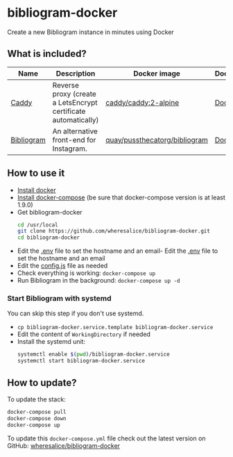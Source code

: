 # bibliogram-docker

Create a new Bibliogram instance in minutes using Docker

## What is included?

| Name | Description | Docker image | Dockerfile |
| --   | --          | --           | -- |
| [Caddy](https://github.com/caddyserver/caddy) | Reverse proxy (create a LetsEncrypt certificate automatically) | [caddy/caddy:2-alpine](https://hub.docker.com/_/caddy) | [Dockerfile](https://github.com/caddyserver/caddy-docker) |
| [Bibliogram](https://sr.ht/~cadence/bibliogram/) | An alternative front-end for Instagram. | [quay/pussthecatorg/bibliogram](https://quay.io/repository/pussthecatorg/bibliogram) | [Dockerfile](https://github.com/PussTheCat-org/docker-bibliogram-quay/blob/master/docker/Dockerfile) |

## How to use it
- [Install docker](https://docs.docker.com/install/)
- [Install docker-compose](https://docs.docker.com/compose/install/) (be sure that docker-compose version is at least 1.9.0)
- Get bibliogram-docker
  ```sh
  cd /usr/local
  git clone https://github.com/wheresalice/bibliogram-docker.git
  cd bibliogram-docker
  ```
- Edit the [.env](https://github.com/wheresalice/bibliogram-docker/blob/master/.env) file to set the hostname and an email- Edit the [.env](https://github.com/wheresalice/bibliogram-docker/blob/master/.env) file to set the hostname and an email
- Edit the [config.js](config.js) file as needed
- Check everything is working: `docker-compose up`
- Run Bibliogram in the background: `docker-compose up -d`

### Start Bibliogram with systemd

You can skip this step if you don't use systemd.

- `cp bibliogram-docker.service.template bibliogram-docker.service`
- Edit the content of `WorkingDirectory` if needed
- Install the systemd unit:
  ```sh
  systemctl enable $(pwd)/bibliogram-docker.service
  systemctl start bibliogram-docker.service
  ```

## How to update?

To update the stack:

```sh
docker-compose pull
docker-compose down
docker-compose up
```

To update this `docker-compose.yml` file check out the latest version on GitHub: [wheresalice/bibliogram-docker](https://github.com/wheresalice/bibliogram-docker)
